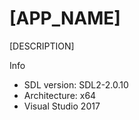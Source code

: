 # [APP_NAME]
[DESCRIPTION]

Info
- SDL version: SDL2-2.0.10
- Architecture: x64
- Visual Studio 2017
